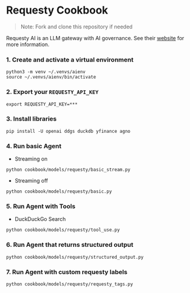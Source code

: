# Requesty Cookbook

> Note: Fork and clone this repository if needed

Requesty AI is an LLM gateway with AI governance. See their [website](https://www.requesty.ai) for more information.

### 1. Create and activate a virtual environment

```shell
python3 -m venv ~/.venvs/aienv
source ~/.venvs/aienv/bin/activate
```

### 2. Export your `REQUESTY_API_KEY`

```shell
export REQUESTY_API_KEY=***
```

### 3. Install libraries

```shell
pip install -U openai ddgs duckdb yfinance agno
```

### 4. Run basic Agent

- Streaming on

```shell
python cookbook/models/requesty/basic_stream.py
```

- Streaming off

```shell
python cookbook/models/requesty/basic.py
```

### 5. Run Agent with Tools

- DuckDuckGo Search

```shell
python cookbook/models/requesty/tool_use.py
```

### 6. Run Agent that returns structured output

```shell
python cookbook/models/requesty/structured_output.py
```

### 7. Run Agent with custom requesty labels

```shell
python cookbook/models/requesty/requesty_tags.py
```

